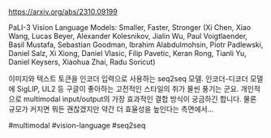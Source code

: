 https://arxiv.org/abs/2310.09199

PaLI-3 Vision Language Models: Smaller, Faster, Stronger (Xi Chen, Xiao Wang, Lucas Beyer, Alexander Kolesnikov, Jialin Wu, Paul Voigtlaender, Basil Mustafa, Sebastian Goodman, Ibrahim Alabdulmohsin, Piotr Padlewski, Daniel Salz, Xi Xiong, Daniel Vlasic, Filip Pavetic, Keran Rong, Tianli Yu, Daniel Keysers, Xiaohua Zhai, Radu Soricut)

이미지와 텍스트 토큰을 인코더 입력으로 사용하는 seq2seq 모델. 인코더-디코더 모델에 SigLIP, UL2 등 구글이 좋아하는 고전적인 스타일의 취가 물씬 풍기는 군요. 개인적으로 multimodal input/output의 가장 효과적인 결합 방식이 궁금하긴 합니다. 물론 규모가 커지면 뭐든 괜찮겠지만 약간 더 효율성을 높인다는 측면에서...

#multimodal #vision-language #seq2seq 